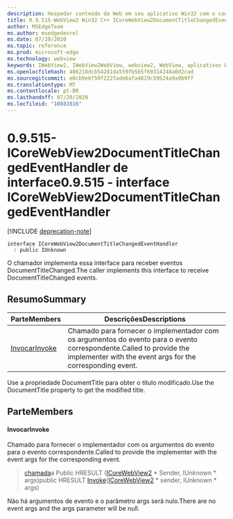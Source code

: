 ```yaml
---
description: Hospedar conteúdo da Web em seu aplicativo Win32 com o controle WebView2 do Microsoft Edge
title: 0.9.515-WebView2 Win32 C++ ICoreWebView2DocumentTitleChangedEventHandler
author: MSEdgeTeam
ms.author: msedgedevrel
ms.date: 07/20/2020
ms.topic: reference
ms.prod: microsoft-edge
ms.technology: webview
keywords: IWebView2, IWebView2WebView, webview2, WebView, aplicativos Win32, Win32, Edge, ICoreWebView2, ICoreWebView2Controller, controle do navegador, HTML Edge
ms.openlocfilehash: 486218dcb54281da559fb5b5f69314248a0d2cad
ms.sourcegitcommit: e0cb9e6f59f222fade6afa4829c59524a9a9b9ff
ms.translationtype: MT
ms.contentlocale: pt-BR
ms.lasthandoff: 07/20/2020
ms.locfileid: "10883816"
---
```

# <span data-ttu-id="739b2-104">0.9.515-ICoreWebView2DocumentTitleChangedEventHandler de interface</span><span class="sxs-lookup"><span data-stu-id="739b2-104">0.9.515 - interface ICoreWebView2DocumentTitleChangedEventHandler</span></span> 

[!INCLUDE [deprecation-note](../../includes/deprecation-note.md)]

```
interface ICoreWebView2DocumentTitleChangedEventHandler
  : public IUnknown
```

<span data-ttu-id="739b2-105">O chamador implementa essa interface para receber eventos DocumentTitleChanged.</span><span class="sxs-lookup"><span data-stu-id="739b2-105">The caller implements this interface to receive DocumentTitleChanged events.</span></span>

## <span data-ttu-id="739b2-106">Resumo</span><span class="sxs-lookup"><span data-stu-id="739b2-106">Summary</span></span>

 <span data-ttu-id="739b2-107">Parte</span><span class="sxs-lookup"><span data-stu-id="739b2-107">Members</span></span>                        | <span data-ttu-id="739b2-108">Descrições</span><span class="sxs-lookup"><span data-stu-id="739b2-108">Descriptions</span></span>
--------------------------------|---------------------------------------------
[<span data-ttu-id="739b2-109">Invocar</span><span class="sxs-lookup"><span data-stu-id="739b2-109">Invoke</span></span>](#invoke) | <span data-ttu-id="739b2-110">Chamado para fornecer o implementador com os argumentos do evento para o evento correspondente.</span><span class="sxs-lookup"><span data-stu-id="739b2-110">Called to provide the implementer with the event args for the corresponding event.</span></span>

<span data-ttu-id="739b2-111">Use a propriedade DocumentTitle para obter o título modificado.</span><span class="sxs-lookup"><span data-stu-id="739b2-111">Use the DocumentTitle property to get the modified title.</span></span>

## <span data-ttu-id="739b2-112">Parte</span><span class="sxs-lookup"><span data-stu-id="739b2-112">Members</span></span>

#### <span data-ttu-id="739b2-113">Invocar</span><span class="sxs-lookup"><span data-stu-id="739b2-113">Invoke</span></span> 

<span data-ttu-id="739b2-114">Chamado para fornecer o implementador com os argumentos do evento para o evento correspondente.</span><span class="sxs-lookup"><span data-stu-id="739b2-114">Called to provide the implementer with the event args for the corresponding event.</span></span>

> <span data-ttu-id="739b2-115">[chamada](#invoke)a Public HRESULT ([ICoreWebView2](icorewebview2.md) \* Sender, IUnknown \* args)</span><span class="sxs-lookup"><span data-stu-id="739b2-115">public HRESULT [Invoke](#invoke)([ICoreWebView2](icorewebview2.md) \* sender, IUnknown \* args)</span></span>

<span data-ttu-id="739b2-116">Não há argumentos de evento e o parâmetro args será nulo.</span><span class="sxs-lookup"><span data-stu-id="739b2-116">There are no event args and the args parameter will be null.</span></span>

